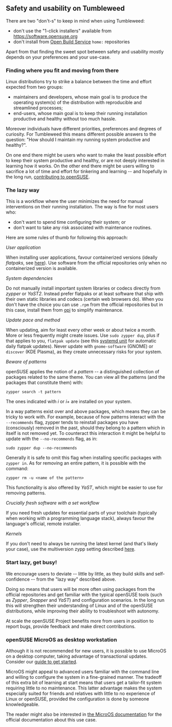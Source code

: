 ## Safety and usability on Tumbleweed

There are two "don't-s" to keep in mind when using Tumbleweed:

- don't use the "1-click installers" available from https://software.opensuse.org
- don't install from [Open Build Service](https://build.opensuse.org/) `home:` repositories

Apart from that finding the sweet spot between safety and usability mostly depends on your preferences and your use-case.

### Finding where you fit and moving from there 

Linux distributions try to strike a balance between the time and effort expected from two groups: 

- maintainers and developers, whose main goal is to produce the operating system(s) of the distribution with reproducible and streamlined processes;
- end-users, whose main goal is to keep their running installation productive and healthy without too much hassle.

 Moreover individuals have different priorities, preferences and degrees of curiosity. For Tumbleweed this means different possible answers to the question: "How should I maintain my running system productive and healthy?".

On one end there might be users who want to make the least possible effort to keep their system productive and healthy, or are not deeply interested in learning how it works. On the other end there might be users willing to sacrifice a lot of time and effort for tinkering and learning -- and hopefully in the long run, [contributing to openSUSE](https://en.opensuse.org/Portal:How_to_participate).

### The lazy way

This is a workflow where the user minimizes the need for manual interventions on their running installation. The way is fine for most users who:

- don't want to spend time configuring their system; or 
- don't want to take any risk associated with maintenance routines.

Here are some rules of thumb for following this approach:

_User application_

When installing user applications, favour containerized versions (ideally _flatpaks_, see [here](alternative_procurement.md#flatpaks)). Use software from the official repositories only when no containerized version is available.

_System dependencies_

Do not manually install important system libraries or codecs directly from _zypper_ or _YaST2_. Instead prefer flatpaks or at least software that ship with their own static libraries and codecs (certain web browsers do). When you don't have the choice you can use `.rpm` from the official repositories but in this case, install them from [opi](best_of_post.md#codecs) to simplify maintenance. 

_Update pace and method_

When updating, aim for least every other week or about twice a month. More or less frequently might create issues. Use `sudo zypper dup`, plus if that applies to you, `flatpak update` (see this [systemd unit](alternative_procurement.md#flatpaks) for automatic daily flatpak updates). Never update with `gnome-software` (GNOME) or `discover` (KDE Plasma), as they create unnecessary risks for your system.

_Beware of patterns_

openSUSE applies the notion of a _pattern_ -- a distinguished collection of packages related to the same theme. You can view all the patterns (and the packages that constitute them) with:

```
zypper search -t pattern
```

The ones indicated with _i_ or _i+_ are installed on your system.

In a way patterns exist over and above packages, which means they can be tricky to work with. For example, because of how patterns interact with the `--recommends` flag, zypper tends to reinstall packages you have (consciously) removed in the past, should they belong to a pattern which in itself is not removed yet. To counteract this interaction it might be helpful to update with the `--no-recommends` flag, as in:

```
sudo zypper dup --no-recommends
```

Generally it is safe to omit this flag when installing specific packages with `zypper in`. As for removing an entire pattern, it is possible with the command:

```
zypper rm -u <name of the pattern>

```

This functionality is also offered by _YaST_, which might be easier to use for removing patterns.


_Crucially fresh software with a set workflow_

If you need fresh updates for essential parts of your toolchain (typically when working with a programming language stack), always favour the language's official, remote installer.

 _Kernels_
 
 If you don't need to always be running the latest kernel (and that's likely your case), use the multiversion zypp setting described [here](updating_upgrading_reverting.md#reverting-to-a-previous-kernel-image).

### Start lazy, get busy!

We encourage users to deviate -- little by little, as they build skills and self-confidence -- from the "lazy way" described above.

Doing so means that users will be more often using packages from the official repositories and get familiar with the typical openSUSE tools (such as _Zypper_, _Snapper_ and _YaST_) and configuration scenarios. In the long run this will strengthen their understanding of Linux and of the openSUSE distributions, while improving their ability to troubleshoot with autonomy. 

At scale the openSUSE Project benefits more from users in position to report bugs, provide feedback and make direct contributions.

### openSUSE MicroOS as desktop workstation

Although it is not recommended for new users, it is possible to use MicroOS on a desktop computer, taking advantage of transactional updates. Consider our [guide to get started](https://en.opensuse.org/Portal:MicroOS).

MicroOS might appeal to advanced users familiar with the command line and willing to configure the system in a fine-grained manner. The tradeoff of this extra bit of learning at start means that users get a tailor-fit system requiring little to no maintenance. This latter advantage makes the system especially suited for friends and relatives with little to no experience of Linux or openSUSE, provided the configuration is done by someone knowledgeable.

The reader might also be interested in [the MicroOS documentation](https://microos.opensuse.org/) for the official documentation about this use case.
